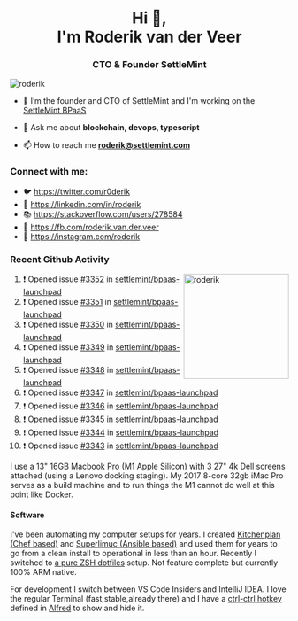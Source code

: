 <h1 align="center">Hi 👋,<br/> I'm Roderik van der Veer</h1>
<h3 align="center">CTO & Founder SettleMint</h3>

<p align="left"> <img src="https://komarev.com/ghpvc/?username=roderik" alt="roderik" /> </p>

- 🔭 I’m the founder and CTO of SettleMint and I'm working on the [SettleMint BPaaS](https://settlemint.com)

- 💬 Ask me about **blockchain, devops, typescript**

- 📫 How to reach me **roderik@settlemint.com**



### Connect with me:

- 🐦 https://twitter.com/r0derik
- 🏢 https://linkedin.com/in/roderik
- 📚 https://stackoverflow.com/users/278584
- 🙊 https://fb.com/roderik.van.der.veer
- 📸 https://instagram.com/roderik

### Recent Github Activity
<img src="https://github-readme-stats.vercel.app/api?username=roderik&show_icons=true&count_private=true" alt="roderik" align="right" height="190" />

<!--START_SECTION:activity-->
1. ❗️ Opened issue [#3352](https://github.com/settlemint/bpaas-launchpad/issues/3352) in [settlemint/bpaas-launchpad](https://github.com/settlemint/bpaas-launchpad)
2. ❗️ Opened issue [#3351](https://github.com/settlemint/bpaas-launchpad/issues/3351) in [settlemint/bpaas-launchpad](https://github.com/settlemint/bpaas-launchpad)
3. ❗️ Opened issue [#3350](https://github.com/settlemint/bpaas-launchpad/issues/3350) in [settlemint/bpaas-launchpad](https://github.com/settlemint/bpaas-launchpad)
4. ❗️ Opened issue [#3349](https://github.com/settlemint/bpaas-launchpad/issues/3349) in [settlemint/bpaas-launchpad](https://github.com/settlemint/bpaas-launchpad)
5. ❗️ Opened issue [#3348](https://github.com/settlemint/bpaas-launchpad/issues/3348) in [settlemint/bpaas-launchpad](https://github.com/settlemint/bpaas-launchpad)
6. ❗️ Opened issue [#3347](https://github.com/settlemint/bpaas-launchpad/issues/3347) in [settlemint/bpaas-launchpad](https://github.com/settlemint/bpaas-launchpad)
7. ❗️ Opened issue [#3346](https://github.com/settlemint/bpaas-launchpad/issues/3346) in [settlemint/bpaas-launchpad](https://github.com/settlemint/bpaas-launchpad)
8. ❗️ Opened issue [#3345](https://github.com/settlemint/bpaas-launchpad/issues/3345) in [settlemint/bpaas-launchpad](https://github.com/settlemint/bpaas-launchpad)
9. ❗️ Opened issue [#3344](https://github.com/settlemint/bpaas-launchpad/issues/3344) in [settlemint/bpaas-launchpad](https://github.com/settlemint/bpaas-launchpad)
10. ❗️ Opened issue [#3343](https://github.com/settlemint/bpaas-launchpad/issues/3343) in [settlemint/bpaas-launchpad](https://github.com/settlemint/bpaas-launchpad)
<!--END_SECTION:activity-->

I use a 13" 16GB Macbook Pro (M1 Apple Silicon) with 3 27" 4k Dell screens attached (using a Lenovo docking staging). My 2017 8-core 32gb iMac Pro serves as a build machine and to run things the M1 cannot do well at this point like Docker.

#### Software

I've been automating my computer setups for years. I created [Kitchenplan (Chef based)](https://github.com/kitchenplan/kitchenplan) and [Superlimuc (Ansible based)](https://github.com/superlumic/superlumic) and used them for years to go from a clean install to operational in less than an hour. Recently I switched to [a pure ZSH dotfiles](https://github.com/roderik/dotfiles) setup. Not feature complete but currently 100% ARM native.

For development I switch between VS Code Insiders and IntelliJ IDEA. I love the regular Terminal (fast,stable,already there) and I have a [ctrl-ctrl hotkey](https://github.com/roderik/roderik) defined in [Alfred](https://www.alfredapp.com) to show and hide it. 

